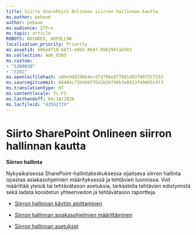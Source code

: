 ```yaml
---
title: Siirto SharePoint Onlineen siirron hallinnan kautta
ms.author: pebaum
author: pebaum
ms.audience: ITPro
ms.topic: article
ROBOTS: NOINDEX, NOFOLLOW
localization_priority: Priority
ms.assetid: 686e8f18-b871-4dd2-864f-8562947ab583
ms.collection: Adm_O365
ms.custom:
- "5300030"
- "3192"
ms.openlocfilehash: ad9e9d929664ecdfd796e977891d83f80f557333
ms.sourcegitcommit: 04484c73b96bf76d1b50796b3e8913f49095c4f3
ms.translationtype: HT
ms.contentlocale: fi-FI
ms.lasthandoff: 04/18/2020
ms.locfileid: "43552729"
---
```

# <a name="migrating-to-sharepoint-online-via-migration-manager"></a>Siirto SharePoint Onlineen siirron hallinnan kautta

**Siirron hallinta**

Nykyaikaisessa SharePoint-hallintakeskuksessa sijaitseva siirron hallinta opastaa asiakasohjelmien määrityksessä ja tehtävien luonnissa. Voit määrittää yleisiä tai tehtävätason asetuksia, tarkastella tehtävien edistymistä sekä ladata koostetun yhteenvedon ja tehtävätason raportteja.

- [Siirron hallinnan käytön aloittaminen](https://docs.microsoft.com/sharepointmigration/mm-get-started)

- [Siirron hallinnan asiakasohjelmien määrittäminen](https://docs.microsoft.com/sharepointmigration/mm-setup-clients)

- [Siirron hallinnan asetukset](https://docs.microsoft.com/sharepointmigration/mm-settings)
